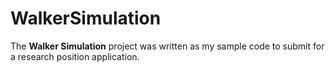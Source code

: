 # WalkerSimulation
The **Walker Simulation** project was written as my sample code to submit for a research position application. 
